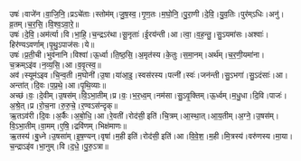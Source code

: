 

  
उषः॑।वाजे॑न।वा॒जि॒नि॒।प्रऽचे॑ताः।स्तोम॑म्।जु॒ष॒स्व॒।गृ॒ण॒तः।म॒घो॒नि॒।पु॒रा॒णी।दे॒वि॒।यु॒व॒तिः।पुर॑म्ऽधिः।अनु॑।व्र॒तम्।च॒र॒सि॒।वि॒श्व॒ऽवा॒रे॒॥  
उषः॑।दे॒वि॒।अम॑र्त्या।वि।भा॒हि॒।च॒न्द्रऽर॑था।सू॒नृताः॑।ई॒रय॑न्ती।आ।त्वा॒।व॒ह॒न्तु॒।सु॒ऽयमा॑सः।अश्वाः॑।हिर॑ण्यऽवर्णाम्।पृ॒थु॒ऽपाज॑सः।ये॥  
उषः॑।प्र॒ती॒ची।भुव॑नानि।विश्वा॑।ऊ॒र्ध्वा।ति॒ष्ठ॒सि॒।अ॒मृत॑स्य।के॒तुः।स॒मा॒नम्।अर्थ॑म्।च॒र॒णी॒यमा॑ना।च॒क्रम्ऽइ॑व।न॒व्य॒सि॒।आ।व॒वृ॒त्स्व॒॥  
अव॑।स्यूम॑ऽइव।चि॒न्व॒ती।म॒घोनी॑।उ॒षा।या॑आ॒इ॒।स्वस॑रस्य।पत्नी॑।स्वः॑।जन॑न्ती।सु॒ऽभगा॑।सु॒ऽदंसाः॑।आ।अन्ता॑त्।दि॒वः।प॒प्र॒थे॒।आ।पृ॒थि॒व्याः॥  
अच्छ॑।वः॒।दे॒वीम्।उ॒षस॑म्।वि॒ऽभा॒तीम्।प्र।वः॒।भ॒र॒ध्व॒म्।नम॑सा।सु॒ऽवृ॒क्तिम्।ऊ॒र्ध्वम्।म॒धु॒धा।दि॒वि।पाजः॑।अ॒श्रे॒त्।प्र।रो॒च॒ना।रु॒रु॒चे॒।र॒ण्वऽस॑न्दृक्॥  
ऋ॒तऽव॑री।दि॒वः।अ॒र्कैः।अ॒बो॒धि॒।आ।रे॒वती॑।रोद॑सी॒ इति॑।चि॒त्रम्।आ॒स्था॒त्।आ॒य॒तीम्।अ॒ग्ने॒।उ॒षस॑म्।वि॒ऽभा॒तीम्।वा॒मम्।ए॒षि॒।द्रवि॑णम्।भिक्ष॑माणः॥  
ऋ॒तस्य॑।बु॒ध्ने।उ॒षसा॑म्।इ॒ष॒ण्यन्।वृषा॑।म॒ही इति॑।रोद॑सी॒ इति॑।आ।वि॒वे॒श॒।म॒ही।मि॒त्रस्य॑।वरु॑णस्य।मा॒या।च॒न्द्राऽइ॑व।भा॒नुम्।वि।द॒धे॒।पु॒रु॒ऽत्रा॥  
